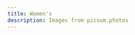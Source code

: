 ```yaml
---
title: Women's
description: Images from picsum.photos
---
```


<product-list heading="Women's" category="womens" single></product-list>
